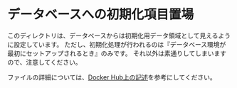 # データベースへの初期化項目置場

このディレクトリは、データベースからは初期化用データ領域として見えるように設定しています。
ただし、初期化処理が行われるのは『データベース環境が最初にセットアップされるとき』のみです。
それ以外は素通りしてしまいますので、注意してください。

ファイルの詳細については、[Docker Hub上の記述](https://densuke.github.io/xampp-devenv-doc/guide/db-op.html)を参考にしてください。

